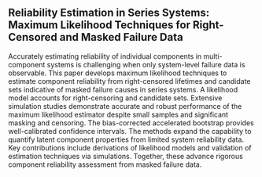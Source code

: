 ## Reliability Estimation in Series Systems: Maximum Likelihood Techniques for Right-Censored and Masked Failure Data

Accurately estimating reliability of individual components in multi-component systems is challenging when only system-level failure data is observable. This paper develops maximum likelihood techniques to estimate component reliability from right-censored lifetimes and candidate sets indicative of masked failure causes in series systems. A likelihood model accounts for right-censoring and candidate sets. Extensive simulation studies demonstrate accurate and robust performance of the maximum likelihood estimator despite small samples and significant masking and censoring. The bias-corrected accelerated bootstrap provides well-calibrated confidence intervals. The methods expand the capability to quantify latent component properties from limited system reliability data. Key contributions include derivations of likelihood models and validation of estimation techniques via simulations. Together, these advance rigorous component reliability assessment from masked failure data.
